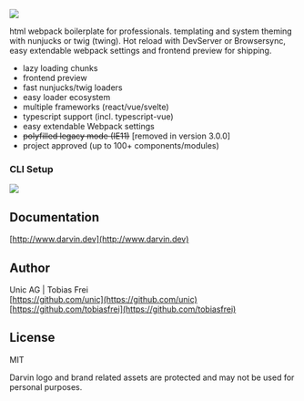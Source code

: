 ![](https://darvin.dev/darvin-boilerplate-logo-MIT_(c).svg)


html webpack boilerplate for professionals. templating and system theming with nunjucks or twig (twing). Hot reload with DevServer or Browsersync, easy extendable webpack settings and frontend preview for shipping.
 
+ lazy loading chunks
+ frontend preview
+ fast nunjucks/twig loaders
+ easy loader ecosystem
+ multiple frameworks (react/vue/svelte)
+ typescript support (incl. typescript-vue)
+ easy extendable Webpack settings
+ ~~polyfilled legacy mode (IE11)~~ [removed in version 3.0.0]
+ project approved (up to 100+ components/modules)
 
### CLI Setup
![](https://darvin.dev/darvin2-cli.gif)
 
 
## Documentation

[http://www.darvin.dev](http://www.darvin.dev)


## Author

Unic AG | Tobias Frei<br>
[https://github.com/unic](https://github.com/unic)<br>
[https://github.com/tobiasfrei](https://github.com/tobiasfrei)<br>


## License

MIT

Darvin logo and brand related assets are protected and may not be used for personal purposes.
